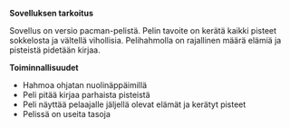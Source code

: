 **Sovelluksen tarkoitus**

Sovellus on versio pacman-pelistä. Pelin tavoite on kerätä kaikki pisteet sokkelosta ja vältellä vihollisia. Pelihahmolla on rajallinen määrä elämiä ja pisteistä pidetään kirjaa.

**Toiminnallisuudet**

- Hahmoa ohjatan nuolinäppäimillä
- Peli pitää kirjaa parhaista pisteistä
- Peli näyttää pelaajalle jäljellä olevat elämät ja kerätyt pisteet
- Pelissä on useita tasoja
